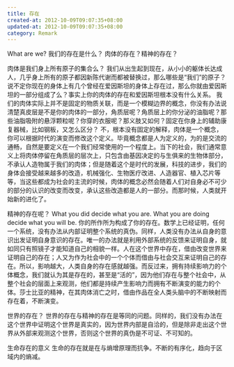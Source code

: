```yaml
---
title: 存在
created-at: 2012-10-09T09:07:35+08:00
updated-at: 2012-10-09T09:07:35+08:00
category: Remark
---
```


What are we?
我们的存在是什么？
肉体的存在？精神的存在？

肉体是我们身上所有原子的集合么？
我们从出生起到现在，从小小的躯体长达成人，几乎身上所有的原子都因新陈代谢而都被替换过，那么哪些是“我们”的原子？说不定你现在的身体上有几个曾经在爱因斯坦的身体上存在过，那么你就由爱因斯坦的一部分组成了么？事实上你的肉体的存在和爱因斯坦根本没有什么关系。
我们的肉体实际上并不是固定的物质关联，而是一个模糊边界的概念，你没有办法说清楚真皮层是不是你的肉体的一部分，角质层呢？角质层上的你分泌的油脂呢？那些油脂吸附的悬浮颗粒呢？你穿的衣服呢？那义肢又如何？固定在你身上的辅助康复器械，比如钢板，又怎么区分？
不，根本没有固定的解释，肉体是一个概念，你可以根据时代的演变而修改这个定义。毕竟概念都是人为定义的，为的是交流的通畅，自然是要定义在一个我们经常使用的一个程度上。当下的社会，我们通常意义上将肉体停留在角质层的层次上，只包含由基因决定的与生俱来的生物体部分，不承认人造物属于我们的肉体；但是随着这个是时代的发展，科技的进步，我们的身体会接受越来越多的改造，机械强化、生物医疗改进、人造器官、植入芯片等等，当这些都成为社会的主流的时候，肉体的概念必然会随着人们对自身必不可少的部分的认识的改变而改变，承认这些改造都是人的一部分。而那时候，人类就开始新的进化了。

精神的存在呢？
What you did decide what you are. What you are doing decide what you will be.
你的所作所为构成了你的存在。数学上已经证明，任何一个系统，没有办法从内部证明整个系统的真伪。同样，人类没有办法从自身的意识出发证明自身意识的存在。唯一的办法就是利用外部系统的反馈来证明自身，就如同只有照镜子才能知道自己的相貌一样。人在这个世界中存在，借由改变世界来证明自己的存在；人又为作为社会中的一个个体而借由与社会交互来证明自己的存在。所以，影响越大，人类自身的存在感就越强。而反过来，拥有持续影响力的个体概念，我们就认为其是存在的，甚至是“活的”，因为他们存在与整个社会中，从整个社会的层面上来观测，他们都是持续产生影响力而拥有不断演变的能力的个体。莎士比亚的精神，在其肉体消亡之时，借由作品在全人类头脑中的不断映射而存在着，不断演变。

世界的存在？
世界的存在与精神的存在是等同的问题。同样的，我们没有办法在这个世界中证明这个世界是真实的，因为世界内部是自洽的，但是除非走出这个世界从外部来观测这个世界，否则这个世界的真伪是不可证、不可知的。

生命存在的意义
生命的存在就是在与熵增原理而抗争。不断的有序化，趋向于区域内的熵减。
